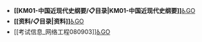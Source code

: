 - **[[KM01-中国近现代史纲要/📋目录|KM01-中国近现代史纲要]]**[♿GO](./KM01-中国近现代史纲要/📋目录.md)
- **[[资料/📋目录|资料]]**[♿GO](./资料/📋目录.md)
- [[考试信息_网络工程080903]][♿GO](https://github.com/FourteenD/Note/blob/main/自考/考试信息_网络工程080903.md)
